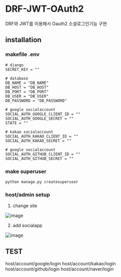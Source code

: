 # DRF-JWT-OAuth2

DRF와 JWT를 이용해서 Oauth2 소셜로그인기능 구현

## installation


### makefile  .env
```
# django
SECRET_KEY = ""

# database
DB_NAME = "DB_NAME"
DB_HOST = "DB_HOST"
DB_PORT = "DB_PORT"
DB_USER = "DB_USER"
DB_PASSWORD = "DB_PASSWORD"

# google socialaccount
SOCIAL_AUTH_GOOGLE_CLIENT_ID = ""
SOCIAL_AUTH_GOOGLE_SECRET = ""
STATE = ""

# kakao socialaccount
SOCIAL_AUTH_KAKAO_CLIENT_ID = ""
SOCIAL_AUTH_KAKAO_SECRET = ""

# google socialaccount
SOCIAL_AUTH_GITHUB_CLIENT_ID = ""
SOCIAL_AUTH_GITHUB_SECRET = ""
```

### make superuser
```
python manage.py createsuperuser
```

### host/admin setup
1) change site

![image](https://user-images.githubusercontent.com/36651040/232979510-733aa08b-ec9d-4392-9a19-451e4fccf321.png)

2) add socialapp

![image](https://user-images.githubusercontent.com/36651040/232979667-bab87691-04a9-41f8-9469-902c9b6742a3.png)




## TEST
host/account/google/login
host/account/kakao/login
host/account/github/login
host/account/naver/login





